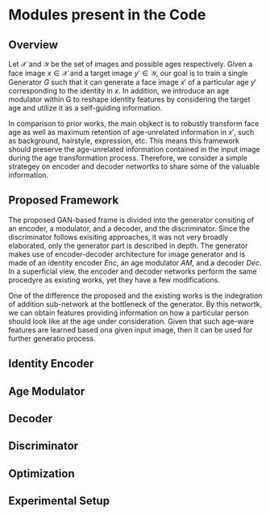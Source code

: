 # Modules present in the Code

## Overview

Let $\mathcal{X}$ and $\mathcal{Y}$ be the set of images and possible ages respectively. Given a face image $x\in\mathcal{X}$ and a target image $y'\in\mathcal{Y}$, our goal is to train a single Generator $G$ such that it can generate a face image $x'$ of a particular age $y'$ corresponding to the identity in $x$. In addition, we introduce an age modulator within G to reshape identity features by considering the target age and utilize it as a self-guiding information.

In comparison to prior works, the main objkect is to robustly transform face age as well as maximum retention of age-unrelated information in $x'$, such as background, hairstyle, expression, etc. This means this framework should preserve the age-unrelated information contained in the input image during the age transformation process. Therefore, we consider a simple strategey on encoder and decoder networtks to share some of the valuable information.

## Proposed Framework

The proposed GAN-based frame is divided into the generator consiting of an encoder, a modulator, and a decoder, and the discriminator. Since the discriminator follows exisiting approaches, it was not very broadly elaborated, only the generator part is described in depth. The generator makes use of encoder-decoder architecture for image generator and is made of an identity encoder $Enc$, an age modulator $AM$, and a decoder $Dec$. In a superficial view, the encoder and decoder networks perform the same procedyre as existing works, yet they have a few modifications.

One of the difference the proposed and the existing works is the indegration of addition sub-network at the bottleneck of the generator. By this networtk, we can obtain features providing information on how a particular person should look like at the age under consideration. Given that such age-ware features are learned based ona given input image, then it can be used for further generatio process.

## Identity Encoder

## Age Modulator

## Decoder

## Discriminator

## Optimization

## Experimental Setup